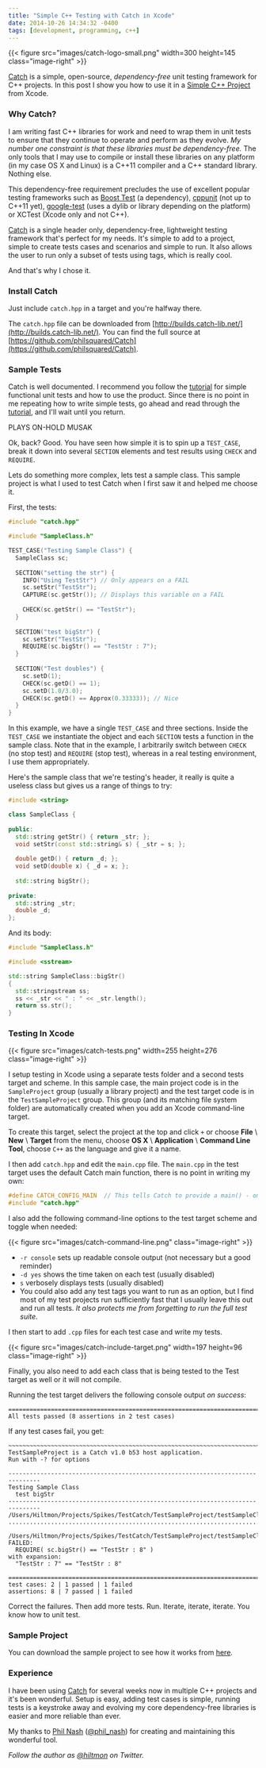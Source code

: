 ```yaml
---
title: "Simple C++ Testing with Catch in Xcode"
date: 2014-10-26 14:34:32 -0400
tags: [development, programming, c++]
---
```


{{< figure src="images/catch-logo-small.png" width=300 height=145 class="image-right" >}}

[Catch](https://github.com/philsquared/Catch) is a simple, open-source, *dependency-free* unit testing framework for C++ projects. In this post I show you how to use it in a [Simple C++ Project](https://hiltmon.com/blog/2013/07/05/xcode-and-the-simple-c-plus-plus-project-structure/) from Xcode.

### Why Catch?

I am writing fast C++ libraries for work and need to wrap them in unit tests to ensure that they continue to operate and perform as they evolve. *My number one constraint is that these libraries must be dependency-free.* The only tools that I may use to compile or install these libraries on any platform (in my case OS X and Linux) is a C++11 compiler and a C++ standard library. Nothing else.

This dependency-free requirement precludes the use of excellent popular testing frameworks such as [Boost Test](http://www.boost.org/doc/libs/1_49_0/libs/test/doc/html/index.html) (a dependency), [cppunit](http://sourceforge.net/projects/cppunit/) (not up to C++11 yet), [google-test](https://code.google.com/p/googletest/) (uses a dylib or library depending on the platform) or XCTest (Xcode only and not C++).

[Catch](https://github.com/philsquared/Catch) is a single header only, dependency-free, lightweight testing framework that's perfect for my needs. It's simple to add to a project, simple to create tests cases and scenarios and simple to run. It also allows the user to run only a subset of tests using tags, which is really cool.

And that's why I chose it.

### Install Catch

Just include `catch.hpp` in a target and you're halfway there.

The `catch.hpp` file can be downloaded from [http://builds.catch-lib.net/](http://builds.catch-lib.net/). You can find the full source at [https://github.com/philsquared/Catch](https://github.com/philsquared/Catch).

### Sample Tests

Catch is well documented. I recommend you follow the [tutorial](https://github.com/philsquared/Catch/blob/master/docs/tutorial.md) for simple functional unit tests and how to use the product.  Since there is no point in me repeating how to write simple tests, go ahead and read through the [tutorial](https://github.com/philsquared/Catch/blob/master/docs/tutorial.md), and I'll wait until you return.

<span class="light">PLAYS ON-HOLD MUSAK</span>

Ok, back? Good. You have seen how simple it is to spin up a `TEST_CASE`, break it down into several `SECTION` elements and test results using `CHECK` and `REQUIRE`.

Lets do something more complex, lets test a sample class. This sample project is what I used to test Catch when I first saw it and helped me choose it.

First, the tests:

``` c++ test_sample_class.cpp
#include "catch.hpp"

#include "SampleClass.h"

TEST_CASE("Testing Sample Class") {
  SampleClass sc;
  
  SECTION("setting the str") {
    INFO("Using TestStr") // Only appears on a FAIL
    sc.setStr("TestStr");
    CAPTURE(sc.getStr()); // Displays this variable on a FAIL
    
    CHECK(sc.getStr() == "TestStr");
  }
  
  SECTION("test bigStr") {
    sc.setStr("TestStr");
    REQUIRE(sc.bigStr() == "TestStr : 7");
  }
  
  SECTION("Test doubles") {
    sc.setD(1);
    CHECK(sc.getD() == 1);
    sc.setD(1.0/3.0);
    CHECK(sc.getD() == Approx(0.33333)); // Nice
  }
}
```

In this example, we have a single `TEST_CASE` and three sections. Inside the `TEST_CASE` we instantiate the object and each `SECTION` tests a function in the sample class. Note that in the example, I arbitrarily switch between `CHECK` (no stop test) and `REQUIRE` (stop test), whereas in a real testing environment, I use them appropriately.

Here's the sample class that we're testing's header, it really is quite a useless class but gives us a range of things to try:

``` c++ sample_class.h
#include <string>

class SampleClass {
 
public:
  std::string getStr() { return _str; };
  void setStr(const std::string& s) { _str = s; };
  
  double getD() { return _d; };
  void setD(double x) { _d = x; };
  
  std::string bigStr();
  
private:
  std::string _str;
  double _d;
};
```

And its body:

``` c++ sample_class.cpp
#include "SampleClass.h"

#include <sstream>

std::string SampleClass::bigStr()
{
  std::stringstream ss;
  ss << _str << " : " << _str.length();
  return ss.str();
}
```

### Testing In Xcode

{{< figure src="images/catch-tests.png" width=255 height=276 class="image-right" >}}

I setup testing in Xcode using a separate tests folder and a second tests target and scheme. In this sample case, the main project code is in the  `SampleProject` group (usually a library project) and the test target code is in the `TestSampleProject` group. This group (and its matching file system folder) are automatically created when you add an Xcode command-line target.

To create this target, select the project at the top and click `+` or choose **File** \ **New** \ **Target** from the menu, choose **OS X** \ **Application** \ **Command Line Tool**, choose `C++` as the language and give it a name.

I then add `catch.hpp` and edit the `main.cpp` file. The `main.cpp` in the test target uses the default Catch main function, there is no point in writing my own:

``` c++ main.cpp
#define CATCH_CONFIG_MAIN  // This tells Catch to provide a main() - only do this in one cpp file
#include "catch.hpp"
```

I also add the following command-line options to the test target scheme and toggle when needed:

{{< figure src="images/catch-command-line.png"  class="image-right" >}}

- `-r console` sets up readable console output (not necessary but a good reminder)
- `-d yes` shows the time taken on each test (usually disabled)
- `s` verbosely displays tests (usually disabled)
- You could also add any test tags you want to run as an option, but I find most of my test projects run sufficiently fast that I usually leave this out and run all tests. *It also protects me from forgetting to run the full test suite.*

I then start to add `.cpp` files for each test case and write my tests.

{{< figure src="images/catch-include-target.png" width=197 height=96 class="image-right" >}}

Finally, you also need to add each class that is being tested to the Test target as well or it will not compile.

Running the test target delivers the following console output *on success*:

``` plain
===============================================================================
All tests passed (8 assertions in 2 test cases)
```

If any test cases fail, you get:

``` plain
~~~~~~~~~~~~~~~~~~~~~~~~~~~~~~~~~~~~~~~~~~~~~~~~~~~~~~~~~~~~~~~~~~~~~~~~~~~~~~~
TestSampleProject is a Catch v1.0 b53 host application.
Run with -? for options

-------------------------------------------------------------------------------
Testing Sample Class
  test bigStr
-------------------------------------------------------------------------------
/Users/Hiltmon/Projects/Spikes/TestCatch/TestSampleProject/testSampleClass.cpp:13
...............................................................................

/Users/Hiltmon/Projects/Spikes/TestCatch/TestSampleProject/testSampleClass.cpp:26: FAILED:
  REQUIRE( sc.bigStr() == "TestStr : 8" )
with expansion:
  "TestStr : 7" == "TestStr : 8"

===============================================================================
test cases: 2 | 1 passed | 1 failed
assertions: 8 | 7 passed | 1 failed
```

Correct the failures. Then add more tests. Run. Iterate, iterate, iterate. You know how to unit test.

### Sample Project

You can download the sample project to see how it works from [here](https://hiltmon.com/files/TestCatch.zip).

### Experience

I have been using [Catch](https://github.com/philsquared/Catch) for several weeks now in multiple C++ projects and it's been wonderful. Setup is easy, adding test cases is simple, running tests is a keystroke away and evolving my core dependency-free libraries is easier and more reliable than ever.
 
My thanks to [Phil Nash](http://www.levelofindirection.com) ([@phil_nash](https://twitter.com/phil_nash)) for creating and maintaining this wonderful tool.

*Follow the author as [@hiltmon](https://twitter.com/hiltmon) on Twitter.*


